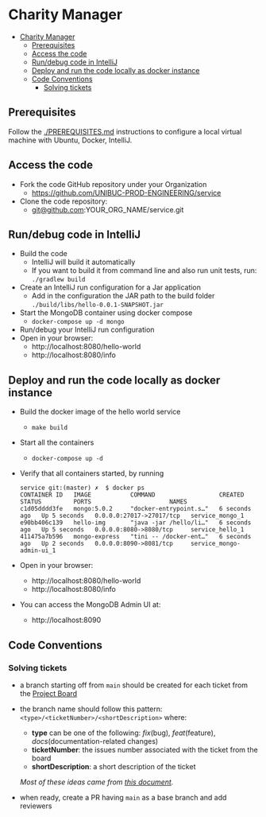 # Charity Manager

- [Charity Manager](#charity-manager)
  - [Prerequisites](#prerequisites)
  - [Access the code](#access-the-code)
  - [Run/debug code in IntelliJ](#rundebug-code-in-intellij)
  - [Deploy and run the code locally as docker instance](#deploy-and-run-the-code-locally-as-docker-instance)
  - [Code Conventions](#code-conventions)
    - [Solving tickets](#solving-tickets)

## Prerequisites

Follow the [./PREREQUISITES.md](./PREREQUISITES.md) instructions to configure a local virtual machine with Ubuntu, Docker, IntelliJ.


## Access the code

* Fork the code GitHub repository under your Organization
  * https://github.com/UNIBUC-PROD-ENGINEERING/service
* Clone the code repository:
  * git@github.com:YOUR_ORG_NAME/service.git


## Run/debug code in IntelliJ
* Build the code
    * IntelliJ will build it automatically
    * If you want to build it from command line and also run unit tests, run: ```./gradlew build```
* Create an IntelliJ run configuration for a Jar application
    * Add in the configuration the JAR path to the build folder `./build/libs/hello-0.0.1-SNAPSHOT.jar`
* Start the MongoDB container using docker compose
    * ```docker-compose up -d mongo```
* Run/debug your IntelliJ run configuration
* Open in your browser:
    * http://localhost:8080/hello-world
    * http://localhost:8080/info

## Deploy and run the code locally as docker instance

* Build the docker image of the hello world service
    * ```make build```
* Start all the containers
    * ```docker-compose up -d```

* Verify that all containers started, by running
  ```
  service git:(master) ✗  $ docker ps
  CONTAINER ID   IMAGE           COMMAND                  CREATED         STATUS         PORTS                      NAMES
  c1d05dddd3fe   mongo:5.0.2     "docker-entrypoint.s…"   6 seconds ago   Up 5 seconds   0.0.0.0:27017->27017/tcp   service_mongo_1
  e90bb406c139   hello-img       "java -jar /hello/li…"   6 seconds ago   Up 5 seconds   0.0.0.0:8080->8080/tcp     service_hello_1
  411475a7b596   mongo-express   "tini -- /docker-ent…"   6 seconds ago   Up 2 seconds   0.0.0.0:8090->8081/tcp     service_mongo-admin-ui_1
  ```
* Open in your browser:
    * http://localhost:8080/hello-world
    * http://localhost:8080/info
* You can access the MongoDB Admin UI at:
  * http://localhost:8090 

## Code Conventions

### Solving tickets

* a branch starting off from `main` should be created for each ticket from the [Project Board](https://github.com/orgs/PascalTeam/projects/1/views/1)
* the branch name should follow this pattern: `<type>/<ticketNumber>/<shortDescription>`
  where:
    * **type** can be one of the following: _fix_(bug), _feat_(feature), _docs_(documentation-related changes)
    * **ticketNumber**: the issues number associated with the ticket from the board
    * **shortDescription**: a short description of the ticket

  _Most of these ideas came from [this document](https://gist.github.com/brianclements/841ea7bffdb01346392c)._

* when ready, create a PR having `main` as a base branch and add reviewers